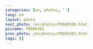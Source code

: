 ```yaml
---
categories: [en, photos, '']
lang: en
layout: photo
next_photo: /en/photos/P0000300.html
picname: P0000301
prev_photo: /en/photos/P0000302.html
tags: []
---
```

